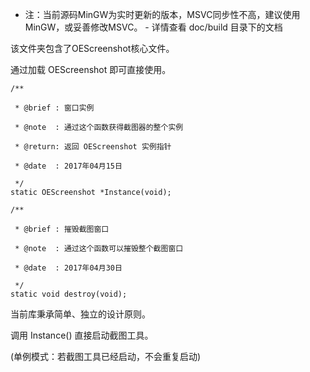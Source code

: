 ﻿- 注：当前源码MinGW为实时更新的版本，MSVC同步性不高，建议使用MinGW，或妥善修改MSVC。
﻿- 详情查看 doc/build 目录下的文档


该文件夹包含了OEScreenshot核心文件。

通过加载  OEScreenshot  即可直接使用。

    /**

     * @brief : 窗口实例

     * @note  : 通过这个函数获得截图器的整个实例

     * @return: 返回 OEScreenshot 实例指针

     * @date  : 2017年04月15日

     */
    static OEScreenshot *Instance(void);

    /**

     * @brief : 摧毁截图窗口

     * @note  : 通过这个函数可以摧毁整个截图窗口

     * @date  : 2017年04月30日

     */
    static void destroy(void);


当前库秉承简单、独立的设计原则。


调用 Instance() 直接启动截图工具。

(单例模式：若截图工具已经启动，不会重复启动)


